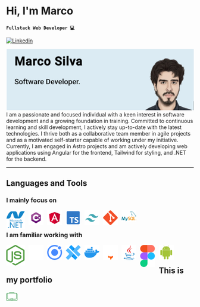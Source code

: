 # Hi, I'm Marco 
**`Fullstack Web Developer 💻`**
<p align="left">
  <a href="https://www.linkedin.com/in/marco-silva-23a722247/" target="_blank">
     <img alt="Linkedin" title="LinkedIn" src="https://custom-icon-badges.demolab.com/badge/-Linkedin-blue?style=for-the-badge&logo=person-add&logoColor=white"/></a> 
</p>

<img src="https://raw.githubusercontent.com/marekmars/marekmars/master/gh-header-image-cropped.png">
I am a passionate and focused individual with a keen interest in software development and a growing foundation in training.
Committed to continuous learning and skill development, I actively stay up-to-date with the latest technologies. I thrive both as a collaborative team member in agile projects and as a motivated self-starter capable of working under my initiative.
Currently, I am engaged in Astro projects and am actively developing web applications using Angular for the frontend, Tailwind for styling, and .NET for the backend.

---

## Languages and Tools
### I mainly focus on
<img align="left" alt="dotnet" width="50px" style="padding-right:10px;" src="https://raw.githubusercontent.com/marekmars/marekmars/master/dot-net-plain.svg"/>
<img align="left" alt="csharp" width="40px" style="padding-right:10px;" src="https://raw.githubusercontent.com/marekmars/marekmars/master/csharp.svg"/>
<img align="left" alt="angular" width="40px" style="padding-right:10px;" src="https://raw.githubusercontent.com/marekmars/marekmars/master/angular.svg" />
<img align="left" alt="typescript" width="40px" style="padding-right:10px;" src="https://raw.githubusercontent.com/marekmars/marekmars/master/ts.svg" />
<img align="left" alt="tailwind" width="40px" style="padding-right:10px;" src="https://raw.githubusercontent.com/marekmars/marekmars/master/tailwind.svg" />
<img align="left" alt="git" width="40px" style="padding-right:10px;" src="https://raw.githubusercontent.com/marekmars/marekmars/master/git-original.svg"/>
<img align="left" alt="mysql" width="40px" style="padding-right:10px;" src="https://raw.githubusercontent.com/marekmars/marekmars/master/mysql.svg" /> <br /> <br /> 



### I am familiar working with
<img align="left" alt="node" width="50px" style="padding-right:10px;" src="https://raw.githubusercontent.com/marekmars/marekmars/master/nodejs.svg"/>
<img align="left" alt="express" width="40px" style="padding-right:10px;" src="https://raw.githubusercontent.com/marekmars/marekmars/master/express.svg"/>
<img align="left" alt="ionic" width="40px" style="padding-right:10px;" src="https://raw.githubusercontent.com/marekmars/marekmars/master/ionic-icon.svg"/>
<img align="left" alt="capcitor" width="40px" style="padding-right:10px;" src="https://raw.githubusercontent.com/marekmars/marekmars/master/capacitor.svg"/>
<img align="left" alt="docker" width="40px" style="padding-right:10px;" src="https://raw.githubusercontent.com/marekmars/marekmars/master/docker.svg" />
<img align="left" alt="astro" width="40px" style="padding-right:10px;" src="https://raw.githubusercontent.com/marekmars/marekmars/master/astro.svg" />
<img align="left" alt="java" width="40px" style="padding-right:10px;" src="https://raw.githubusercontent.com/marekmars/marekmars/master/java.svg" />
<img align="left" alt="figma" width="40px" style="padding-right:10px;" src="https://raw.githubusercontent.com/marekmars/marekmars/master/figma.svg"/>
<img align="left" alt="android" width="40px" style="padding-right:10px;" src="https://raw.githubusercontent.com/marekmars/marekmars/master/android.svg" /> <br />

#

## This is my portfolio
<a href="https://marcosilva.tech/" style="margin:0;padding:0;"><img src="https://raw.githubusercontent.com/marekmars/marekmars/master/portfolio-svgrepo-com.png" style="width:30px;height:30px;margin:0;padding:0;"></a>


